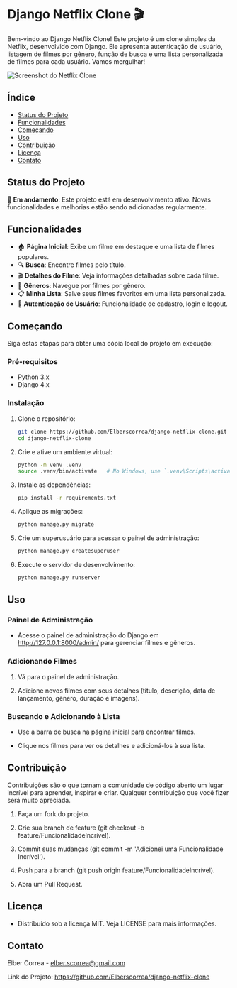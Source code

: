 # Django Netflix Clone 🎬

Bem-vindo ao Django Netflix Clone! Este projeto é um clone simples da Netflix, desenvolvido com Django. Ele apresenta autenticação de usuário, listagem de filmes por gênero, função de busca e uma lista personalizada de filmes para cada usuário. Vamos mergulhar!

![Screenshot do Netflix Clone](static/assets/screenshot.png)

## Índice

- [Status do Projeto](#status-do-projeto)
- [Funcionalidades](#funcionalidades)
- [Começando](#começando)
- [Uso](#uso)
- [Contribuição](#contribuição)
- [Licença](#licença)
- [Contato](#contato)

## Status do Projeto

🚧 **Em andamento**: Este projeto está em desenvolvimento ativo. Novas funcionalidades e melhorias estão sendo adicionadas regularmente. 


## Funcionalidades

- 🏠 **Página Inicial**: Exibe um filme em destaque e uma lista de filmes populares.
- 🔍 **Busca**: Encontre filmes pelo título.
- 🎬 **Detalhes do Filme**: Veja informações detalhadas sobre cada filme.
- 📜 **Gêneros**: Navegue por filmes por gênero.
- 📋 **Minha Lista**: Salve seus filmes favoritos em uma lista personalizada.
- 🔐 **Autenticação de Usuário**: Funcionalidade de cadastro, login e logout.

## Começando

Siga estas etapas para obter uma cópia local do projeto em execução:

### Pré-requisitos

- Python 3.x
- Django 4.x

### Instalação

1. Clone o repositório:

   ```sh
   git clone https://github.com/Elberscorrea/django-netflix-clone.git
   cd django-netflix-clone
   
2. Crie e ative um ambiente virtual:

   ```sh
   python -m venv .venv
   source .venv/bin/activate   # No Windows, use `.venv\Scripts\activate`

3. Instale as dependências:

   ```sh
   pip install -r requirements.txt

4. Aplique as migrações:

   ```sh
   python manage.py migrate

5. Crie um superusuário para acessar o painel de administração:

   ```sh
   python manage.py createsuperuser

6. Execute o servidor de desenvolvimento:

   ```sh
   python manage.py runserver

## Uso

### Painel de Administração

- Acesse o painel de administração do Django em http://127.0.0.1:8000/admin/ para gerenciar filmes e gêneros.

### Adicionando Filmes

1. Vá para o painel de administração.
   
2. Adicione novos filmes com seus detalhes (título, descrição, data de lançamento, gênero, duração e imagens).
   
### Buscando e Adicionando à Lista

- Use a barra de busca na página inicial para encontrar filmes.

- Clique nos filmes para ver os detalhes e adicioná-los à sua lista.

## Contribuição

Contribuições são o que tornam a comunidade de código aberto um lugar incrível para aprender, inspirar e criar. Qualquer contribuição que você fizer será muito apreciada.

1. Faça um fork do projeto.
   
2. Crie sua branch de feature (git checkout -b feature/FuncionalidadeIncrível).
   
3. Commit suas mudanças (git commit -m 'Adicionei uma Funcionalidade Incrível').
   
4. Push para a branch (git push origin feature/FuncionalidadeIncrível).
   
5. Abra um Pull Request.

## Licença

- Distribuído sob a licença MIT. Veja LICENSE para mais informações.

## Contato

Elber Correa - elber.scorrea@gmail.com

Link do Projeto: https://github.com/Elberscorrea/django-netflix-clone






